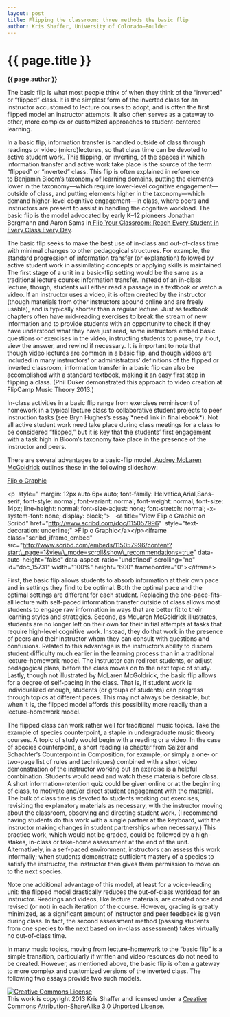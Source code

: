 ```yaml
---
layout: post
title: Flipping the classroom: three methods the basic flip
author: Kris Shaffer, University of Colorado–Boulder
---
```


{{ page.title }}
================

**{{ page.author }}**

The basic flip is what most people think of when they think of the “inverted” or “flipped” class. It is the simplest form of the inverted class for an instructor accustomed to lecture courses to adopt, and is often the first flipped model an instructor attempts. It also often serves as a gateway to other, more complex or customized approaches to student-centered learning.

In a basic flip, information transfer is handled outside of class through readings or video (micro)lectures, so that class time can be devoted to active student work. This flipping, or inverting, of the spaces in which information transfer and active work take place is the source of the term “flipped” or “inverted” class. This flip is often explained in reference to[ ](http://ww2.odu.edu/educ/roverbau/Bloom/blooms_taxonomy.htm)[Benjamin Bloom’s taxonomy of learning domains](http://ww2.odu.edu/educ/roverbau/Bloom/blooms_taxonomy.htm), putting the elements lower in the taxonomy—which require lower-level cognitive engagement—outside of class, and putting elements higher in the taxonomy—which demand higher-level cognitive engagement—in class, where peers and instructors are present to assist in handling the cognitive workload. The basic flip is the model advocated by early K–12 pioneers Jonathan Bergmann and Aaron Sams in[ ](http://www.amazon.com/Flip-Your-Classroom-Reach-Student/dp/1564843157/ref=sr_1_1?ie=UTF8&qid=1372789299&sr=8-1&keywords=flip+your+class)[Flip Your Classroom: Reach Every Student in Every Class Every Day](http://www.amazon.com/Flip-Your-Classroom-Reach-Student/dp/1564843157/ref=sr_1_1?ie=UTF8&qid=1372789299&sr=8-1&keywords=flip+your+class).

The basic flip seeks to make the best use of in-class and out-of-class time with minimal changes to other pedagogical structures. For example, the standard progression of information transfer (or explanation) followed by active student work in assimilating concepts or applying skills is maintained. The first stage of a unit in a basic-flip setting would be the same as a traditional lecture course: information transfer. Instead of an in-class lecture, though, students will either read a passage in a textbook or watch a video. If an instructor uses a video, it is often created by the instructor (though materials from other instructors abound online and are freely usable), and is typically shorter than a regular lecture. Just as textbook chapters often have mid-reading exercises to break the stream of new information and to provide students with an opportunity to check if they have understood what they have just read, some instructors embed basic questions or exercises in the video, instructing students to pause, try it out, view the answer, and rewind if necessary. It is important to note that though video lectures are common in a basic flip, and though videos are included in many instructors’ or administrators’ definitions of the flipped or inverted classroom, information transfer in a basic flip can also be accomplished with a standard textbook, making it an easy first step in flipping a class. (Phil Duker demonstrated this approach to video creation at FlipCamp Music Theory 2013.)

In-class activities in a basic flip range from exercises reminiscent of homework in a typical lecture class to collaborative student projects to peer instruction tasks (see Bryn Hughes’s essay \*need link in final ebook\*). Not all active student work need take place during class meetings for a class to be considered “flipped,” but it is key that the students’ first engagement with a task high in Bloom’s taxonomy take place in the presence of the instructor and peers.

There are several advantages to a basic-flip model.[ ](http://audrey-mcsquared.blogspot.com/)[Audrey McLaren McGoldrick](http://audrey-mcsquared.blogspot.com/) outlines these in the following slideshow:

[Flip o Graphic](http://www.scribd.com/doc/115057996)

\<p  style=" margin: 12px auto 6px auto; font-family: Helvetica,Arial,Sans-serif; font-style: normal; font-variant: normal; font-weight: normal; font-size: 14px; line-height: normal; font-size-adjust: none; font-stretch: normal; -x-system-font: none; display: block;"\>   \<a title="View Flip o Graphic on Scribd" href="http://www.scribd.com/doc/115057996"  style="text-decoration: underline;" \>Flip o Graphic\</a\>\</p\>\<iframe class="scribd\_iframe\_embed" src="http://www.scribd.com/embeds/115057996/content?start\_page=1&view\_mode=scroll&show\_recommendations=true" data-auto-height="false" data-aspect-ratio="undefined" scrolling="no" id="doc\_15731" width="100%" height="600" frameborder="0"\>\</iframe\>

First, the basic flip allows students to absorb information at their own pace and in settings they find to be optimal. Both the optimal pace and the optimal settings are different for each student. Replacing the one-pace-fits-all lecture with self-paced information transfer outside of class allows most students to engage raw information in ways that are better fit to their learning styles and strategies. Second, as McLaren McGoldrick illustrates, students are no longer left on their own for their initial attempts at tasks that require high-level cognitive work. Instead, they do that work in the presence of peers and their instructor whom they can consult with questions and confusions. Related to this advantage is the instructor’s ability to discern student difficulty much earlier in the learning process than in a traditional lecture–homework model. The instructor can redirect students, or adjust pedagogical plans, before the class moves on to the next topic of study. Lastly, though not illustrated by McLaren McGoldrick, the basic flip allows for a degree of self-pacing in the class. That is, if student work is individualized enough, students (or groups of students) can progress through topics at different paces. This may not always be desirable, but when it is, the flipped model affords this possibility more readily than a lecture–homework model.

The flipped class can work rather well for traditional music topics. Take the example of species counterpoint, a staple in undergraduate music theory courses. A topic of study would begin with a reading or a video. In the case of species counterpoint, a short reading (a chapter from Salzer and Schachter’s Counterpoint in Composition, for example, or simply a one- or two-page list of rules and techniques) combined with a short video demonstration of the instructor working out an exercise is a helpful combination. Students would read and watch these materials before class. A short information-retention quiz could be given online or at the beginning of class, to motivate and/or direct student engagement with the material. The bulk of class time is devoted to students working out exercises, revisiting the explanatory materials as necessary, with the instructor moving about the classroom, observing and directing student work. (I recommend having students do this work with a single partner at the keyboard, with the instructor making changes in student partnerships when necessary.) This practice work, which would not be graded, could be followed by a high-stakes, in-class or take-home assessment at the end of the unit. Alternatively, in a self-paced environment, instructors can assess this work informally; when students demonstrate sufficient mastery of a species to satisfy the instructor, the instructor then gives them permission to move on to the next species.

Note one additional advantage of this model, at least for a voice-leading unit: the flipped model drastically reduces the out-of-class workload for an instructor. Readings and videos, like lecture materials, are created once and revised (or not) in each iteration of the course. However, grading is greatly minimized, as a significant amount of instructor and peer feedback is given during class. In fact, the second assessment method (passing students from one species to the next based on in-class assessment) takes virtually no out-of-class time.

In many music topics, moving from lecture–homework to the “basic flip” is a simple transition, particularly if written and video resources do not need to be created. However, as mentioned above, the basic flip is often a gateway to more complex and customized versions of the inverted class. The following two essays provide two such models.

<a rel="license" href="http://creativecommons.org/licenses/by-sa/3.0/"><img alt="Creative Commons License" style="border-width:0" src="http://i.creativecommons.org/l/by-sa/3.0/88x31.png" /></a><br />This work is copyright 2013 Kris Shaffer and licensed under a <a rel="license" href="http://creativecommons.org/licenses/by-sa/3.0/">Creative Commons Attribution-ShareAlike 3.0 Unported License</a>.